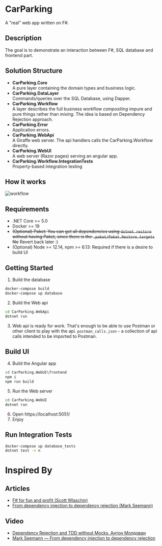 # CarParking
A "real" web app written on F#.

## Description
The goal is to demonstrate an interaction between F#, SQL database and frontend part.

## Solution Structure
<ul>
<li><b>CarParking.Core</b></li>
A pure layer containing the domain types and business logic.
<li><b>CarParking.DataLayer</b></li>
Commands/queries over the SQL Database, using Dapper.
<li><b>CarParking.Workflow</b></li>
A layer describes the full business workflow <i>compositing</i> impure and pure things rather than <i>mixing</i>. The idea is based on Dependency Rejection approach.
<li><b>CarParking.Error</b></li>
Application errors.
<li><b>CarParking.WebApi</b></li>
A Giraffe web server. The api handlers calls the CarParking.Workflow directly.
<li><b>CarParking.WebUI</b></li>
A web server (Razor pages) serving an angular app.
<li><b>CarParking.Workflow.IntegrationTests</b></li>
Property-based integration testing
</ul>

## How it works
![workflow](docs/workflow.png "Workflow")

## Requirements
- .NET Core >= 5.0
- Docker >= 19
- ~~(Optional) Paket: You can get all dependencies using `dotnet restore` without having Paket, since there is the `.paket/Paket.Restore.targets` file~~ Revert back later :)
- (Optional) Node >= 12.14, npm >= 6.13: Required if there is a desire to build UI

## Getting Started
1. Build the database
```cmd
docker-compose build
docker-compose up database
```
2. Build the Web api
```cmd
cd CarParking.WebApi
dotnet run
```
3. Web api is ready for work. That's enough to be able to use Postman or other client to play with the api. `postman_calls.json` - a collection of api calls intended to be imported to Postman.

## Build UI
4. Build the Angular app
```cmd
cd CarParking.WebUI\frontend
npm i
npm run build
```
5. Run the Web server
```cmd
cd CarParking.WebUI
dotnet run
```
6. Open https://localhost:5051/
7. Enjoy

## Run Integration Tests
```cmd
docker-compose up database_tests
dotnet test -v n
```

# Inspired By
## Articles
<ul>
<li>
<a href="https://fsharpforfunandprofit.com/">F# for fun and profit (Scott Wlaschin)</a></li>
<li>
<a href="https://blog.ploeh.dk/2017/01/27/from-dependency-injection-to-dependency-rejection/">From dependency injection to dependency rejection (Mark Seemann)</a></li>
</ul>

## Video
<ul>
<li>
<a href="https://www.youtube.com/watch?v=9zpG_hJsrL8">Dependency Rejection and TDD without Mocks. Антон Молдован</a></li>
<li>
<a href="https://www.youtube.com/watch?v=xG5qP5AWQws">Mark Seemann — From dependency injection to dependency rejection</a></li>
</ul>


